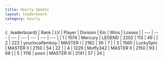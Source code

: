 ```yaml
---
title: Hourly Update
layout: leaderboard
category: hourly
---
```


{: .leaderboard}
| Rank | LV | Player | Division | Elo | Wins | Losses |
| --- | --- | --- | --- | --- | --- | --- |
| <span data-change="0">1</span> | 1074 | <span title="ID: 692745">Mercury</span> | LEGEND | <span data-change="0">2202</span> | <span data-change="0">113</span> | <span data-change="0">49</span> |
| <span data-change="0">2</span> | 222 | <span title="ID: 719486">yourlocalfemboy</span> | MASTER I | <span data-change="13">2182</span> | <span data-change="1">36</span> | <span data-change="0">7</span> |
| <span data-change="1">3</span> | 1560 | <span title="ID: 498412">LuckySpin</span> | MASTER II | <span data-change="0">2150</span> | <span data-change="0">54</span> | <span data-change="0">22</span> |
| <span data-change="-1">4</span> | 1229 | <span title="ID: 720567">Muffy342</span> | MASTER II | <span data-change="-7">2150</span> | <span data-change="1">93</span> | <span data-change="2">68</span> |
| <span data-change="1">5</span> | 1116 | <span title="ID: 540690">poon</span> | MASTER III | <span data-change="10">2141</span> | <span data-change="1">57</span> | <span data-change="0">24</span> |